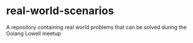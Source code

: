 # real-world-scenarios
A repository containing real world problems that can be solved during the Golang Lowell meetup
